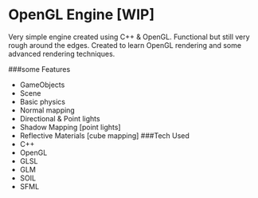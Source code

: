 # OpenGL Engine [WIP]
Very simple engine created using C++ & OpenGL. Functional but still very rough around the edges.
Created to learn OpenGL rendering and some advanced rendering techniques.

###some Features
* GameObjects
* Scene
* Basic physics
* Normal mapping
* Directional & Point lights
* Shadow Mapping [point lights]
* Reflective Materials [cube mapping]
###Tech Used
* C++
* OpenGL
* GLSL
* GLM
* SOIL
* SFML
